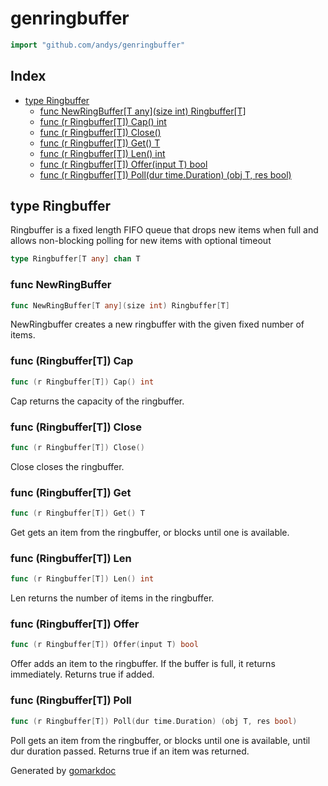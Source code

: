 <!-- Code generated by gomarkdoc. DO NOT EDIT -->

# genringbuffer

```go
import "github.com/andys/genringbuffer"
```

## Index

- [type Ringbuffer](<#type-ringbuffer>)
  - [func NewRingBuffer[T any](size int) Ringbuffer[T]](<#func-newringbuffer>)
  - [func (r Ringbuffer[T]) Cap() int](<#func-ringbuffert-cap>)
  - [func (r Ringbuffer[T]) Close()](<#func-ringbuffert-close>)
  - [func (r Ringbuffer[T]) Get() T](<#func-ringbuffert-get>)
  - [func (r Ringbuffer[T]) Len() int](<#func-ringbuffert-len>)
  - [func (r Ringbuffer[T]) Offer(input T) bool](<#func-ringbuffert-offer>)
  - [func (r Ringbuffer[T]) Poll(dur time.Duration) (obj T, res bool)](<#func-ringbuffert-poll>)


## type Ringbuffer

Ringbuffer is a fixed length FIFO queue that drops new items when full and allows non\-blocking polling for new items with optional timeout

```go
type Ringbuffer[T any] chan T
```

### func NewRingBuffer

```go
func NewRingBuffer[T any](size int) Ringbuffer[T]
```

NewRingbuffer creates a new ringbuffer with the given fixed number of items.

### func \(Ringbuffer\[T\]\) Cap

```go
func (r Ringbuffer[T]) Cap() int
```

Cap returns the capacity of the ringbuffer.

### func \(Ringbuffer\[T\]\) Close

```go
func (r Ringbuffer[T]) Close()
```

Close closes the ringbuffer.

### func \(Ringbuffer\[T\]\) Get

```go
func (r Ringbuffer[T]) Get() T
```

Get gets an item from the ringbuffer, or blocks until one is available.

### func \(Ringbuffer\[T\]\) Len

```go
func (r Ringbuffer[T]) Len() int
```

Len returns the number of items in the ringbuffer.

### func \(Ringbuffer\[T\]\) Offer

```go
func (r Ringbuffer[T]) Offer(input T) bool
```

Offer adds an item to the ringbuffer. If the buffer is full, it returns immediately. Returns true if added.

### func \(Ringbuffer\[T\]\) Poll

```go
func (r Ringbuffer[T]) Poll(dur time.Duration) (obj T, res bool)
```

Poll gets an item from the ringbuffer, or blocks until one is available, until dur duration passed. Returns true if an item was returned.



Generated by [gomarkdoc](<https://github.com/princjef/gomarkdoc>)
